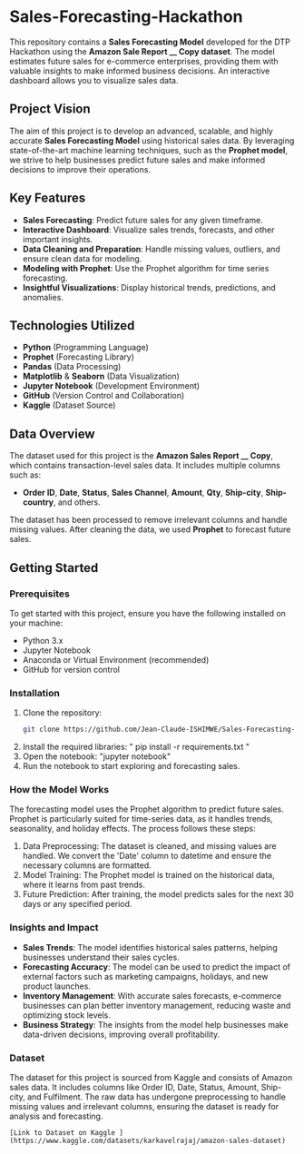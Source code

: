 # Sales-Forecasting-Hackathon

This repository contains a **Sales Forecasting Model** developed for the DTP Hackathon using the **Amazon Sale Report __ Copy dataset**. The model estimates future sales for e-commerce enterprises, providing them with valuable insights to make informed business decisions. An interactive dashboard allows you to visualize sales data.

## Project Vision

The aim of this project is to develop an advanced, scalable, and highly accurate **Sales Forecasting Model** using historical sales data. By leveraging state-of-the-art machine learning techniques, such as the **Prophet model**, we strive to help businesses predict future sales and make informed decisions to improve their operations.

## Key Features

- **Sales Forecasting**: Predict future sales for any given timeframe.
- **Interactive Dashboard**: Visualize sales trends, forecasts, and other important insights.
- **Data Cleaning and Preparation**: Handle missing values, outliers, and ensure clean data for modeling.
- **Modeling with Prophet**: Use the Prophet algorithm for time series forecasting.
- **Insightful Visualizations**: Display historical trends, predictions, and anomalies.

## Technologies Utilized

- **Python** (Programming Language)
- **Prophet** (Forecasting Library)
- **Pandas** (Data Processing)
- **Matplotlib** & **Seaborn** (Data Visualization)
- **Jupyter Notebook** (Development Environment)
- **GitHub** (Version Control and Collaboration)
- **Kaggle** (Dataset Source)

## Data Overview

The dataset used for this project is the **Amazon Sales Report __ Copy**, which contains transaction-level sales data. It includes multiple columns such as:
- **Order ID**, **Date**, **Status**, **Sales Channel**, **Amount**, **Qty**, **Ship-city**, **Ship-country**, and others.

The dataset has been processed to remove irrelevant columns and handle missing values. After cleaning the data, we used **Prophet** to forecast future sales.

## Getting Started

### Prerequisites

To get started with this project, ensure you have the following installed on your machine:
- Python 3.x
- Jupyter Notebook
- Anaconda or Virtual Environment (recommended)
- GitHub for version control

### Installation

1. Clone the repository:
   ```bash
   git clone https://github.com/Jean-Claude-ISHIMWE/Sales-Forecasting-Hackathon.git
2. Install the required libraries:
   " pip install -r requirements.txt "
3. Open the notebook:
   "jupyter notebook"
4. Run the notebook to start exploring and forecasting sales.

### How the Model Works
The forecasting model uses the Prophet algorithm to predict future sales. Prophet is particularly suited for time-series data, as it handles trends, seasonality, and holiday effects. The process follows these steps:

1. Data Preprocessing: The dataset is cleaned, and missing values are handled. We convert the 'Date' column to datetime and ensure the necessary columns are formatted.
2. Model Training: The Prophet model is trained on the historical data, where it learns from past trends.
3. Future Prediction: After training, the model predicts sales for the next 30 days or any specified period.

### Insights and Impact
- **Sales Trends**: The model identifies historical sales patterns, helping businesses understand their sales cycles.
- **Forecasting Accuracy**: The model can be used to predict the impact of external factors such as marketing campaigns, holidays, and new product launches.
- **Inventory Management**: With accurate sales forecasts, e-commerce businesses can plan better inventory management, reducing waste and optimizing stock levels.
- **Business Strategy**: The insights from the model help businesses make data-driven decisions, improving overall profitability.

### Dataset
The dataset for this project is sourced from Kaggle and consists of Amazon sales data. It includes columns like Order ID, Date, Status, Amount, Ship-city, and Fulfilment. The raw data has undergone preprocessing to handle missing values and irrelevant columns, ensuring the dataset is ready for analysis and forecasting.
```
[Link to Dataset on Kaggle ](https://www.kaggle.com/datasets/karkavelrajaj/amazon-sales-dataset) 


